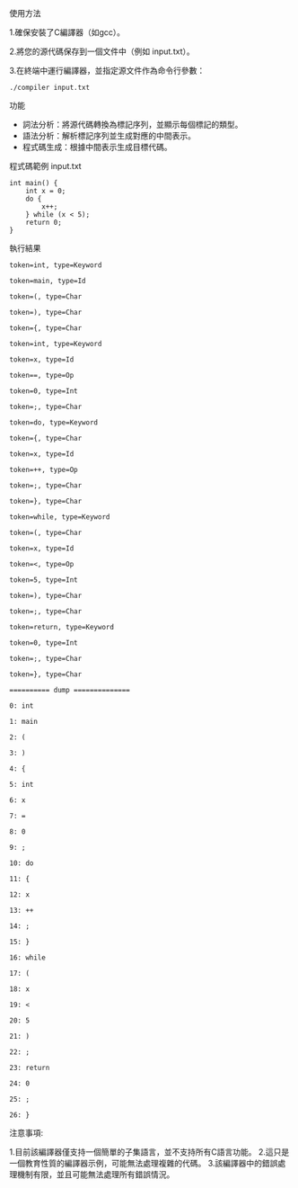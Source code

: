 使用方法

1.確保安裝了C編譯器（如gcc）。

2.將您的源代碼保存到一個文件中（例如 input.txt）。

3.在終端中運行編譯器，並指定源文件作為命令行參數：
```
./compiler input.txt
```
功能
* 詞法分析：將源代碼轉換為標記序列，並顯示每個標記的類型。
* 語法分析：解析標記序列並生成對應的中間表示。
* 程式碼生成：根據中間表示生成目標代碼。

程式碼範例
input.txt
```
int main() {
    int x = 0;
    do {
        x++;
    } while (x < 5);
    return 0;
}
```
執行結果


```
token=int, type=Keyword

token=main, type=Id

token=(, type=Char

token=), type=Char

token={, type=Char

token=int, type=Keyword

token=x, type=Id

token==, type=Op

token=0, type=Int

token=;, type=Char

token=do, type=Keyword

token={, type=Char

token=x, type=Id

token=++, type=Op

token=;, type=Char

token=}, type=Char

token=while, type=Keyword

token=(, type=Char

token=x, type=Id

token=<, type=Op

token=5, type=Int

token=), type=Char

token=;, type=Char

token=return, type=Keyword

token=0, type=Int

token=;, type=Char

token=}, type=Char

========== dump ==============

0: int

1: main

2: (

3: )

4: {

5: int

6: x

7: =

8: 0

9: ;

10: do

11: {

12: x

13: ++

14: ;

15: }

16: while

17: (

18: x

19: <

20: 5

21: )

22: ;

23: return

24: 0

25: ;

26: }

```

注意事項:

1.目前該編譯器僅支持一個簡單的子集語言，並不支持所有C語言功能。
2.這只是一個教育性質的編譯器示例，可能無法處理複雜的代碼。
3.該編譯器中的錯誤處理機制有限，並且可能無法處理所有錯誤情況。
